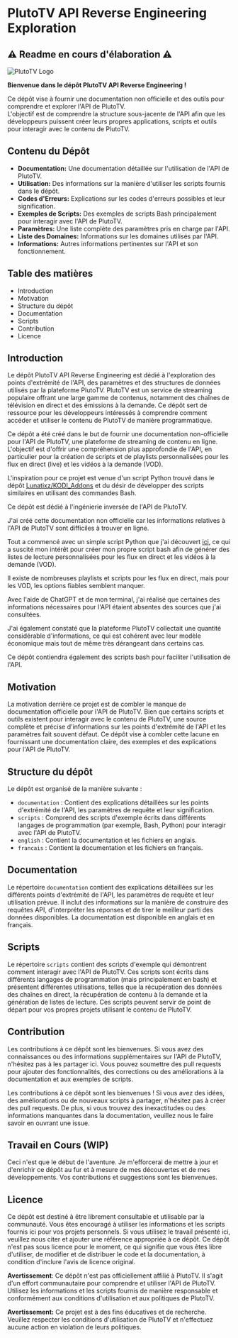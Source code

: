 # PlutoTV API Reverse Engineering Exploration

## ⚠ Readme en cours d'élaboration ⚠

![PlutoTV Logo](https://theme.zdassets.com/theme_assets/496583/3858e8e3a2863ec7bb974be916d374968f5674d7.png)

**Bienvenue dans le dépôt PlutoTV API Reverse Engineering !**

Ce dépôt vise à fournir une documentation non officielle et des outils pour comprendre et explorer l'API de PlutoTV.  
L'objectif est de comprendre la structure sous-jacente de l'API afin que les développeurs puissent créer leurs propres applications, scripts et outils pour interagir avec le contenu de PlutoTV.

## Contenu du Dépôt

- **Documentation:** Une documentation détaillée sur l'utilisation de l'API de PlutoTV.
- **Utilisation:** Des informations sur la manière d'utiliser les scripts fournis dans le dépôt.
- **Codes d'Erreurs:** Explications sur les codes d'erreurs possibles et leur signification.
- **Exemples de Scripts:** Des exemples de scripts Bash principalement pour interagir avec l'API de PlutoTV.
- **Paramètres:** Une liste complète des paramètres pris en charge par l'API.
- **Liste des Domaines:** Informations sur les domaines utilisés par l'API.
- **Informations:** Autres informations pertinentes sur l'API et son fonctionnement.


## Table des matières

- Introduction
- Motivation
- Structure du dépôt
- Documentation
- Scripts
- Contribution
- Licence

## Introduction

Le dépôt PlutoTV API Reverse Engineering est dédié à l'exploration des points d'extrémité de l'API, des paramètres et des structures de données utilisés par la plateforme PlutoTV. 
PlutoTV est un service de streaming populaire offrant une large gamme de contenus, notamment des chaînes de télévision en direct et des émissions à la demande. 
Ce dépôt sert de ressource pour les développeurs intéressés à comprendre comment accéder et utiliser le contenu de PlutoTV de manière programmatique.

Ce dépôt a été créé dans le but de fournir une documentation non-officielle pour l'API de PlutoTV, une plateforme de streaming de contenu en ligne. 
L'objectif est d'offrir une compréhension plus approfondie de l'API, en particulier pour la création de scripts et de playlists personnalisées pour les flux en direct (live) et les vidéos à la demande (VOD).

L'inspiration pour ce projet est venue d'un script Python trouvé dans le dépôt [Lunatixz/KODI_Addons](https://github.com/Lunatixz/KODI_Addons) et du désir de développer des scripts similaires en utilisant des commandes Bash.

Ce dépôt est dédié à l'ingénierie inversée de l'API de PlutoTV.

J'ai créé cette documentation non officielle car les informations relatives à l'API de PlutoTV sont difficiles à trouver en ligne.

Tout a commencé avec un simple script Python que j'ai découvert [ici](https://github.com/Lunatixz/KODI_Addons/blob/master/plugin.video.plutotv/resources/lib/plutotv.py), ce qui a suscité mon intérêt pour créer mon propre script bash afin de générer des listes de lecture personnalisées pour les flux en direct et les vidéos à la demande (VOD).

Il existe de nombreuses playlists et scripts pour les flux en direct, mais pour les VOD, les options fiables semblent manquer.

Avec l'aide de ChatGPT et de mon terminal, j'ai réalisé que certaines des informations nécessaires pour l'API étaient absentes des sources que j'ai consultées.

J'ai également constaté que la plateforme PlutoTV collectait une quantité considérable d'informations, ce qui est cohérent avec leur modèle économique mais tout de même très dérangeant dans certains cas.

Ce dépôt contiendra également des scripts bash pour faciliter l'utilisation de l'API.


## Motivation

La motivation derrière ce projet est de combler le manque de documentation officielle pour l'API de PlutoTV. Bien que certains scripts et outils existent pour interagir avec le contenu de PlutoTV, une source complète et précise d'informations sur les points d'extrémité de l'API et les paramètres fait souvent défaut. 
Ce dépôt vise à combler cette lacune en fournissant une documentation claire, des exemples et des explications pour l'API de PlutoTV.

## Structure du dépôt

Le dépôt est organisé de la manière suivante :

- `documentation` : Contient des explications détaillées sur les points d'extrémité de l'API, les paramètres de requête et leur signification.
- `scripts` : Comprend des scripts d'exemple écrits dans différents langages de programmation (par exemple, Bash, Python) pour interagir avec l'API de PlutoTV.
- `english` : Contient la documentation et les fichiers en anglais.
- `francais` : Contient la documentation et les fichiers en français.

## Documentation

Le répertoire `documentation` contient des explications détaillées sur les différents points d'extrémité de l'API, les paramètres de requête et leur utilisation prévue. Il inclut des informations sur la manière de construire des requêtes API, d'interpréter les réponses et de tirer le meilleur parti des données disponibles. La documentation est disponible en anglais et en français.

## Scripts

Le répertoire `scripts` contient des scripts d'exemple qui démontrent comment interagir avec l'API de PlutoTV. Ces scripts sont écrits dans différents langages de programmation (mais principalement en bash) et présentent différentes utilisations, telles que la récupération des données des chaînes en direct, la récupération de contenu à la demande et la génération de listes de lecture. Ces scripts peuvent servir de point de départ pour vos propres projets utilisant le contenu de PlutoTV.

## Contribution

Les contributions à ce dépôt sont les bienvenues. 
Si vous avez des connaissances ou des informations supplémentaires sur l'API de PlutoTV, n'hésitez pas à les partager ici. 
Vous pouvez soumettre des pull requests pour ajouter des fonctionnalités, des corrections ou des améliorations à la documentation et aux exemples de scripts.

Les contributions à ce dépôt sont les bienvenues ! 
Si vous avez des idées, des améliorations ou de nouveaux scripts à partager, n'hésitez pas à créer des pull requests. De plus, si vous trouvez des inexactitudes ou des informations manquantes dans la documentation, veuillez nous le faire savoir en ouvrant une issue.

## Travail en Cours (WIP)

Ceci n'est que le début de l'aventure. Je m'efforcerai de mettre à jour et d'enrichir ce dépôt au fur et à mesure de mes découvertes et de mes développements. Vos contributions et suggestions sont les bienvenues.


## Licence

Ce dépôt est destiné à être librement consultable et utilisable par la communauté. Vous êtes encouragé à utiliser les informations et les scripts fournis ici pour vos projets personnels. Si vous utilisez le travail présenté ici, veuillez nous citer et ajouter une référence appropriée à ce dépôt.
Ce dépôt n'est pas sous licence pour le moment, ce qui signifie que vous êtes libre d'utiliser, de modifier et de distribuer le code et la documentation, à condition d'inclure l'avis de licence original.

**Avertissement**: Ce dépôt n'est pas officiellement affilié à PlutoTV. Il s'agit d'un effort communautaire pour comprendre et utiliser l'API de PlutoTV. Utilisez les informations et les scripts fournis de manière responsable et conformément aux conditions d'utilisation et aux politiques de PlutoTV.

**Avertissement:** Ce projet est à des fins éducatives et de recherche. Veuillez respecter les conditions d'utilisation de PlutoTV et n'effectuez aucune action en violation de leurs politiques.
